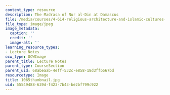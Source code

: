 ```yaml
---
content_type: resource
description: The Madrasa of Nur al-Din at Damascus
file: /media/courses/4-614-religious-architecture-and-islamic-cultures-fall-2002/55549488639df4237b43be2bf799c922_1065thumbnail.jpg
file_type: image/jpeg
image_metadata:
  caption: ''
  credit: ''
  image-alt: ''
learning_resource_types:
- Lecture Notes
ocw_type: OCWImage
parent_title: Lecture Notes
parent_type: CourseSection
parent_uid: 68abeaab-4eff-532c-e858-18d3ffb567bd
resourcetype: Image
title: 1065thumbnail.jpg
uid: 55549488-639d-f423-7b43-be2bf799c922
---
```

